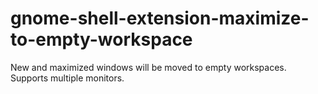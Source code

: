 # gnome-shell-extension-maximize-to-empty-workspace
New and maximized windows will be moved to empty workspaces. Supports multiple monitors.
